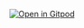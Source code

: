 [![Open in Gitpod](https://gitpod.io/button/open-in-gitpod.svg)](https://gitpod.io/#https://github.com/...)
